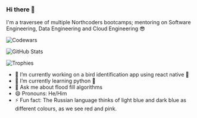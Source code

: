### Hi there 👋

I'm a traversee of multiple Northcoders bootcamps; mentoring on Software Engineering, Data Engineering and Cloud Engineering 😎

![Codewars](https://www.codewars.com/users/robert112233/badges/large)

![GitHub Stats](https://github-readme-stats.vercel.app/api?username=robert112233&show_icons=true&theme=radical)

![Trophies](https://github-profile-trophy.vercel.app/?username=robert112233)

- 🔭 I’m currently working on a bird identification app using react native 🦅
- 🌱 I’m currently learning python 🐍
- 💬 Ask me about flood fill algorithms
- 😄 Pronouns: He/Him
- ⚡ Fun fact: The Russian language thinks of light blue and dark blue as different colours, as we see red and pink.

